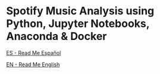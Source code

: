 # Spotify Music Analysis using Python, Jupyter Notebooks, Anaconda & Docker

[ES - Read Me Español](https://github.com/fseguior/spotify-music-analysis-in-python-docker/blob/main/README-ES.md)

[EN - Read Me English](https://github.com/fseguior/spotify-music-analysis-in-python-docker/blob/main/README-EN.md)
